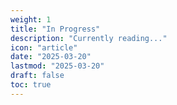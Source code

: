 ```yaml
---
weight: 1
title: "In Progress"
description: "Currently reading..."
icon: "article"
date: "2025-03-20"
lastmod: "2025-03-20"
draft: false
toc: true
---
```

